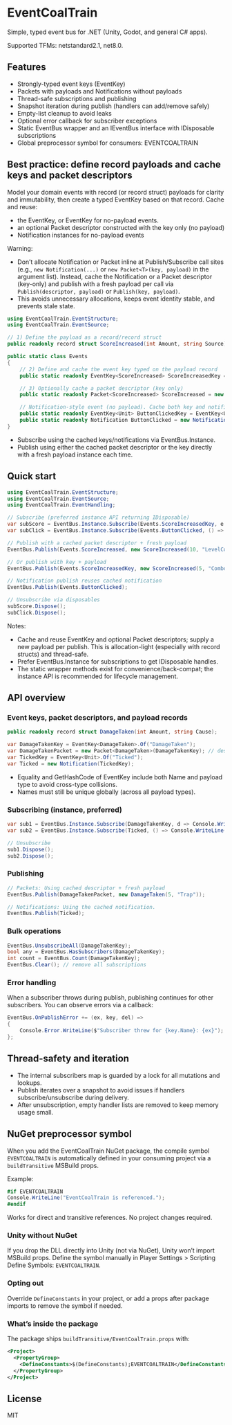 # EventCoalTrain

Simple, typed event bus for .NET (Unity, Godot, and general C# apps).

Supported TFMs: netstandard2.1, net8.0.

## Features
- Strongly-typed event keys (EventKey<T>)
- Packets with payloads and Notifications without payloads
- Thread-safe subscriptions and publishing
- Snapshot iteration during publish (handlers can add/remove safely)
- Empty-list cleanup to avoid leaks
- Optional error callback for subscriber exceptions
- Static EventBus wrapper and an IEventBus interface with IDisposable subscriptions
- Global preprocessor symbol for consumers: EVENTCOALTRAIN

## Best practice: define record payloads and cache keys and packet descriptors
Model your domain events with record (or record struct) payloads for clarity and immutability, then create a typed EventKey based on that record. Cache and reuse:
- the EventKey<TPayload>, or EventKey<Unit> for no-payload events.
- an optional Packet<TPayload> descriptor constructed with the key only (no payload)
- Notification instances for no-payload events

Warning:
- Don’t allocate Notification or Packet<T> inline at Publish/Subscribe call sites (e.g., `new Notification(...)` or `new Packet<T>(key, payload)` in the argument list). Instead, cache the Notification or a Packet<T> descriptor (key-only) and publish with a fresh payload per call via `Publish(descriptor, payload)` or `Publish(key, payload)`.
- This avoids unnecessary allocations, keeps event identity stable, and prevents stale state.

```csharp
using EventCoalTrain.EventStructure;
using EventCoalTrain.EventSource;

// 1) Define the payload as a record/record struct
public readonly record struct ScoreIncreased(int Amount, string Source);

public static class Events
{
    // 2) Define and cache the event key typed on the payload record
    public static readonly EventKey<ScoreIncreased> ScoreIncreasedKey = EventKey<ScoreIncreased>.Of("ScoreIncreased");

    // 3) Optionally cache a packet descriptor (key only)
    public static readonly Packet<ScoreIncreased> ScoreIncreased = new Packet<ScoreIncreased>(ScoreIncreasedKey);

    // Notification-style event (no payload). Cache both key and notification instance.
    public static readonly EventKey<Unit> ButtonClickedKey = EventKey<Unit>.Of("ButtonClicked");
    public static readonly Notification ButtonClicked = new Notification(ButtonClickedKey);
}
```

- Subscribe using the cached keys/notifications via EventBus.Instance.
- Publish using either the cached packet descriptor or the key directly with a fresh payload instance each time.

## Quick start
```csharp
using EventCoalTrain.EventStructure;
using EventCoalTrain.EventSource;
using EventCoalTrain.EventHandling;

// Subscribe (preferred instance API returning IDisposable)
var subScore = EventBus.Instance.Subscribe(Events.ScoreIncreasedKey, e => Console.WriteLine($"+{e.Amount} ({e.Source})"));
var subClick = EventBus.Instance.Subscribe(Events.ButtonClicked, () => Console.WriteLine("clicked"));

// Publish with a cached packet descriptor + fresh payload
EventBus.Publish(Events.ScoreIncreased, new ScoreIncreased(10, "LevelComplete"));

// Or publish with key + payload
EventBus.Publish(Events.ScoreIncreasedKey, new ScoreIncreased(5, "Combo"));

// Notification publish reuses cached notification
EventBus.Publish(Events.ButtonClicked);

// Unsubscribe via disposables
subScore.Dispose();
subClick.Dispose();
```

Notes:
- Cache and reuse EventKey<T> and optional Packet<T> descriptors; supply a new payload per publish. This is allocation-light (especially with record structs) and thread-safe.
- Prefer EventBus.Instance for subscriptions to get IDisposable handles.
- The static wrapper methods exist for convenience/back-compat; the instance API is recommended for lifecycle management.

## API overview

### Event keys, packet descriptors, and payload records
```csharp
public readonly record struct DamageTaken(int Amount, string Cause);

var DamageTakenKey = EventKey<DamageTaken>.Of("DamageTaken");
var DamageTakenPacket = new Packet<DamageTaken>(DamageTakenKey); // descriptor
var TickedKey = EventKey<Unit>.Of("Ticked");
var Ticked = new Notification(TickedKey);
```
- Equality and GetHashCode of EventKey include both Name and payload type to avoid cross-type collisions.
- Names must still be unique globally (across all payload types).

### Subscribing (instance, preferred)
```csharp
var sub1 = EventBus.Instance.Subscribe(DamageTakenKey, d => Console.WriteLine($"damage {d.Amount} from {d.Cause}"));
var sub2 = EventBus.Instance.Subscribe(Ticked, () => Console.WriteLine("ticked"));

// Unsubscribe
sub1.Dispose();
sub2.Dispose();
```

### Publishing
```csharp
// Packets: Using cached descriptor + fresh payload
EventBus.Publish(DamageTakenPacket, new DamageTaken(5, "Trap"));

// Notifications: Using the cached notification.
EventBus.Publish(Ticked);
```

### Bulk operations
```csharp
EventBus.UnsubscribeAll(DamageTakenKey);
bool any = EventBus.HasSubscribers(DamageTakenKey);
int count = EventBus.Count(DamageTakenKey);
EventBus.Clear(); // remove all subscriptions
```

### Error handling
When a subscriber throws during publish, publishing continues for other subscribers. You can observe errors via a callback:
```csharp
EventBus.OnPublishError += (ex, key, del) =>
{
    Console.Error.WriteLine($"Subscriber threw for {key.Name}: {ex}");
};
```

## Thread-safety and iteration
- The internal subscribers map is guarded by a lock for all mutations and lookups.
- Publish iterates over a snapshot to avoid issues if handlers subscribe/unsubscribe during delivery.
- After unsubscription, empty handler lists are removed to keep memory usage small.

## NuGet preprocessor symbol
When you add the EventCoalTrain NuGet package, the compile symbol `EVENTCOALTRAIN` is automatically defined in your consuming project via a `buildTransitive` MSBuild props.

Example:
```csharp
#if EVENTCOALTRAIN
Console.WriteLine("EventCoalTrain is referenced.");
#endif
```
Works for direct and transitive references. No project changes required.

### Unity without NuGet
If you drop the DLL directly into Unity (not via NuGet), Unity won’t import MSBuild props. Define the symbol manually in Player Settings > Scripting Define Symbols: `EVENTCOALTRAIN`.

### Opting out
Override `DefineConstants` in your project, or add a props after package imports to remove the symbol if needed.

### What’s inside the package
The package ships `buildTransitive/EventCoalTrain.props` with:
```xml
<Project>
  <PropertyGroup>
    <DefineConstants>$(DefineConstants);EVENTCOALTRAIN</DefineConstants>
  </PropertyGroup>
</Project>
```

## License
MIT
